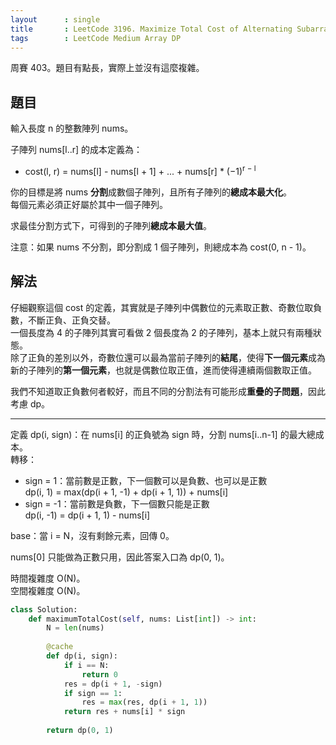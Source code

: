 ```yaml
---
layout      : single
title       : LeetCode 3196. Maximize Total Cost of Alternating Subarrays
tags        : LeetCode Medium Array DP
---
```

周賽 403。題目有點長，實際上並沒有這麼複雜。  

## 題目

輸入長度 n 的整數陣列 nums。  

子陣列 nums[l..r] 的成本定義為：  

- cost(l, r) = nums[l] - nums[l + 1] + ... + nums[r] * (−1)<sup>r − l</sup>  

你的目標是將 nums **分割**成數個子陣列，且所有子陣列的**總成本最大化**。  
每個元素必須正好屬於其中一個子陣列。  

求最佳分割方式下，可得到的子陣列**總成本最大值**。  

注意：如果 nums 不分割，即分割成 1 個子陣列，則總成本為 cost(0, n - 1)。  

## 解法

仔細觀察這個 cost 的定義，其實就是子陣列中偶數位的元素取正數、奇數位取負數，不斷正負、正負交替。  
一個長度為 4 的子陣列其實可看做 2 個長度為 2 的子陣列，基本上就只有兩種狀態。  
除了正負的差別以外，奇數位還可以最為當前子陣列的**結尾**，使得**下一個元素**成為新的子陣列的**第一個元素**，也就是偶數位取正值，進而使得連續兩個數取正值。  

我們不知道取正負數何者較好，而且不同的分割法有可能形成**重疊的子問題**，因此考慮 dp。  

---

定義 dp(i, sign)：在 nums[i] 的正負號為 sign 時，分割 nums[i..n-1] 的最大總成本。  
轉移：  

- sign = 1：當前數是正數，下一個數可以是負數、也可以是正數  
    dp(i, 1) = max(dp(i + 1, -1) + dp(i + 1, 1)) + nums[i]  
- sign = -1：當前數是負數，下一個數只能是正數  
    dp(i, -1) = dp(i + 1, 1) - nums[i]  

base：當 i = N，沒有剩餘元素，回傳 0。  

nums[0] 只能做為正數只用，因此答案入口為 dp(0, 1)。  

時間複雜度 O(N)。  
空間複雜度 O(N)。  

```python
class Solution:
    def maximumTotalCost(self, nums: List[int]) -> int:
        N = len(nums)
        
        @cache
        def dp(i, sign):
            if i == N:
                return 0
            res = dp(i + 1, -sign)
            if sign == 1:
                res = max(res, dp(i + 1, 1))
            return res + nums[i] * sign
        
        return dp(0, 1)
```

